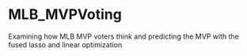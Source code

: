 # MLB_MVPVoting
Examining how MLB MVP voters think and predicting the MVP with the fused lasso and linear optimization
